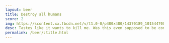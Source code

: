 ```yaml
---
layout: beer
title: Destroy all humans
score: 2
img: https://scontent.xx.fbcdn.net/v/t1.0-0/p480x480/14370189_10154470831048745_1494600717903960685_n.jpg?oh=6fc87c0bdb5f0c7754e5ad1c21e1cf84&oe=58C80FCB
desc: Tastes like it wants to kill me. Was this even supposed to be consumed?
permalink: /beer/:title.html
---
```

